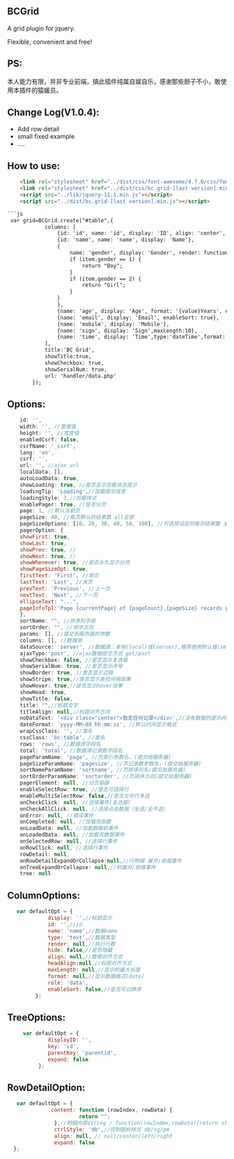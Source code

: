 BCGrid
------------
A grid plugin for jquery.


Flexible, convenient and free!


PS:
------------
本人能力有限，并非专业前端，搞此插件纯属自娱自乐，感谢那些胆子不小，敢使用本插件的猿媛员。


Change Log(V1.0.4):
------------
* Add row detail
* small fixed example
* ....


How to use:
------------
```html
    <link rel="stylesheet" href="../dist/css/font-awesome/4.7.0/css/font-awesome.min.css"/>
    <link rel="stylesheet" href="../dist/css/bc.grid-[last version].min.css"/>
    <script src="../lib/jquery-11.1.min.js"></script>
    <script src="../dist/bc.grid-[last version].min.js"></script>

```js
 var grid=BCGrid.create("#table",{
            columns: [
                {id: 'id', name: 'id', display: 'ID', align: 'center', hide: true},
                {id: 'name', name: 'name', display: 'Name'},
                {
                    name: 'gender', display: 'Gender', render: function (item, index) {
                    if (item.gender == 1) {
                        return "Boy";
                    }
                    if (item.gender == 2) {
                        return "Girl";
                    }
                }
                },
                {name: 'age', display: 'Age', format: '{value}Years', enableSort: true},
                {name: 'email', display: 'Email', enableSort: true},
                {name: 'mobile', display: 'Mobile'},
                {name: 'sign', display: 'Sign',maxLength:10},
                {name: 'time', display: 'Time',type:'dateTime',format:'MM/dd yyyy hh:mm:ss'}
            ],
            title:'BC Grid',
            showTitle:true,
            showCheckbox: true,
            showSerialNum: true,
            url: 'handler/data.php'
        });
 ```


 Options:
------------
  ```js
      id: '',
      width: '', //宽度值
      height: '', //宽度值
      enabledCsrf: false,
      csrfName: '_csrf',
      lang: 'en',
      csrf: '',
      url: '', //ajax url
      localData: [],
      autoLoadData: true,
      showLoading: true, //是否显示加载状态提示
      loadingTip: 'Loading',//加载提示信息
      loadingStyle: 3,//加载样式
      enablePager: true, //是否分页
      page: 1, //默认当前页
      pageSize: 40, //每页默认的结果数 all全部
      pageSizeOptions: [10, 20, 30, 40, 50, 100], //可选择设定的每页结果数 支持 all
      pagerOption: {
      showFirst: true,
      showLast: true,
      showPrev: true, //
      showNext: true, //
      showWhenever: true, //是否永久显示分页
      showPageSizeOpt: true,
      firstText: 'First', //首页
      lastText: 'Last', //末页
      prevText: 'Previous', //上一页
      nextText: 'Next', //下一页
      ellipseText: "...",
      pageInfoTpl:'Page {currentPage} of {pageCount},{pageSize} records per page,total {recordCount} records'
      },
      sortName: "", //排序列字段
      sortOrder: "", //排序方向
      params: [], //提交到服务器的参数
      columns: [], //数据源
      dataSource: 'server', //数据源：本地(local)或(server),推荐使用默认值(server)
      ajaxType:'post', //ajax数据提交方式 get/post
      showCheckbox: false, //是否显示复选框
      showSerialNum: true, //是否显示序号
      showBorder: true, //是否显示边框
      showStripe: true,//是否显示条纹间隔效果
      showHover: true,//是否显示hover效果
      showHead: true,
      showTitle: false,
      title: "",//标题文字
      titleAlign: null,//标题对齐方向
      noDataText: '<div class="center">暂无任何记录</div>',//没有数据的提示内容
      dateFormat: 'yyyy-MM-dd hh:mm:ss', //默认时间显示格式
      wrapCssClass: '', //类名
      cssClass: 'bc-table', //类名
      rows: 'rows', //数据源字段名
      total: 'total', //数据源记录数字段名
      pageParamName: 'page', //页索引参数名，(提交给服务器)
      pageSizeParamName: 'pagesize', //页记录数参数名，(提交给服务器)
      sortNameParamName: 'sortname', //页排序列名(提交给服务器)
      sortOrderParamName: 'sortorder', //页排序方向(提交给服务器)
      pagerElement: null, //分页容器
      enableSelectRow: true, //是否可选择行
      enableMultiSelectRow: false,//是否允许行多选
      onCheckClick: null, //选择事件(复选框)
      onCheckAllClick: null, //选择点击数据（全选/全不选）
      onError: null, //错误事件
      onCompleted: null, //加载完函数
      onLoadData: null, //加载数据前事件
      onLoadedData: null, //加载完数据事件
      onSelectedRow: null, //选择行事件
      onRowClick: null, //选择行事件
      rowDetail: null,
      onRowDetailExpandOrCollapse:null,//行明细 展开/收缩事件
      onTreeExpandOrCollapse: null,//树展开/收缩事件
      tree: null
  ```


ColumnOptions:
------------
 ```js
    var defaultOpt = {
              display: '',//标题显示
              id: '',//id
              name: 'name',//数据name
              type: 'text',//数据类型
              render: null,//执行行数
              hide: false,//是否隐藏
              align: null,//数据对齐方式
              headAlign:null,//标题对齐方式
              maxLength: null,//显示的最大长度
              format: null,//显示数据格式(date)
              role: 'data',
              enableSort: false,//是否可以排序
          };
```


TreeOptions:
------------
```js
     var defaultOpt = {
             displayID: '',
             key: 'id',
             parentKey: 'parentid',
             expand: false
          };
```


RowDetailOption:
------------
```js
   var defaultOpt = {
              content: function (rowIndex, rowData) {
                       return "";
               },//明细内容string / function(rowIndex,rowData){return string/false;}
               ctrlStyle: 'db',//控制图标样式 db/sg/pm
               align: null, // null/center/left/right
               expand: false
  };
```